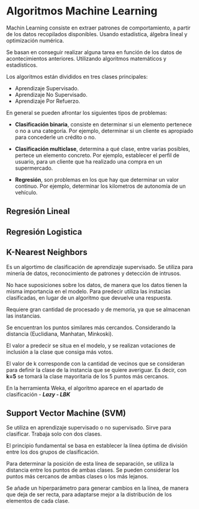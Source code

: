 # Algoritmos Machine Learning

Machin Learning consiste en extraer patrones de comportamiento, a partir de los datos recopilados disponibles. Usando estadística, álgebra lineal y optimización numérica.

Se basan en conseguir realizar alguna tarea en función de los datos de acontecimientos anteriores. Utilizando algoritmos matemáticos y estadísticos.

Los algoritmos están divididos en tres clases principales:

*   Aprendizaje Supervisado.
*   Aprendizaje No Supervisado.
*   Aprendizaje Por Refuerzo.

En general se pueden afrontar los siguientes tipos de problemas:

*   **Clasificación binaria**, consiste en determinar si un elemento pertenece o no a una categoría. Por ejemplo, determinar si un cliente es apropiado para concederle un crédito o no.

*   **Clasificación multiclase**, determina a qué clase, entre varias posibles, pertece un elemento concreto. Por ejemplo, establecer el perfil de usuario, para un cliente que ha realizado una compra en un supermercado.

*   **Regresión**, son problemas en los que hay que determinar un valor continuo. Por ejemplo, determinar los kilometros de autonomía de un vehículo.


## Regresión Lineal


## Regresión Logistica




## K-Nearest Neighbors

Es un algortimo de clasificación de aprendizaje supervisado. Se utiliza para minería de datos, reconocimiento de patrones y detección de intrusos.

No hace suposiciones sobre los datos, de manera que los datos tienen la misma importancia en el modelo. Para predecir utiliza las instacias clasificadas, en lugar de un algoritmo que devuelve una respuesta.

Requiere gran cantidad de procesado y de memoria, ya que se almacenan las instancias.

Se encuentran los puntos similares más cercandos. Considerando la distancia (Euclidiana, Manhatan, Minkoski).

El valor a predecir se situa en el modelo, y se realizan votaciones de inclusión a la clase que consiga más votos.

El valor de k corresponde con la cantidad de vecinos que se consideran para definir la clase de la instancia que se quiere averiguar. Es decir, con **k=5** se tomará la clase mayoritaria de los 5 puntos más cercanos.

En la herramienta Weka, el algoritmo aparece en el apartado de clasificación - ***Lazy - LBK***

## Support Vector Machine (SVM)

Se utiliza en aprendizaje supervisado o no supervisado. Sirve para clasificar. Trabaja solo con dos clases. 

El principio fundamental se basa en establecer la línea óptima de división entre los dos grupos de clasificación.

Para determinar la posición de esta línea de separación, se utiliza la distancia entre los puntos de ambas clases. Se pueden considerar los puntos más cercanos de ambas clases o los más lejanos.

Se añade un hiperparámetro para generar cambios en la línea, de manera que deja de ser recta, para adaptarse mejor a la distribución de los elementos de cada clase.


